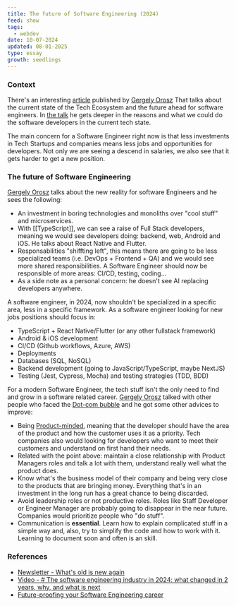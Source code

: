 ```yaml
---
title: The future of Software Engineering (2024)
feed: show
tags:
  - webdev
date: 10-07-2024
updated: 08-01-2025
type: essay
growth: seedlings
---
```


### Context

There's an interesting [article](https://newsletter.pragmaticengineer.com/p/what-is-old-is-new-again) published by [Gergely Orosz](https://newsletter.pragmaticengineer.com/) That talks about the current state of the Tech Ecosystem and the future ahead for software engineers. In [the talk](https://www.youtube.com/watch?v=VpPPHDxR9aM) he gets deeper in the reasons and what we could do the software developers in the current tech state.

The main concern for a Software Engineer right now is that less investments in Tech Startups and companies means less jobs and opportunities for developers. Not only we are seeing a descend in salaries, we also see that it gets harder to get a new position.

### The future of Software Engineering

[Gergely Orosz](https://newsletter.pragmaticengineer.com/) talks about the new reality for software Engineers and he sees the following:

- An investment in boring technologies and monoliths over "cool stuff" and microservices.
- With [[TypeScript]], we can see a raise of Full Stack developers, meaning we would see developers doing: backend, web, Android and iOS. He talks about React Native and Flutter.
- Responsabilities "shiffting left", this means there are going to be less specialized teams (i.e. DevOps + Frontend + QA) and we would see more shared responsibilities. A Software Engineer should now be responsible of more areas: CI/CD, testing, coding...
- As a side note as a personal concern: he doesn't see AI replacing developers anywhere.


A software engineer, in 2024, now shouldn't be specialized in a specific area, less in a specific framework. As a software engineer looking for new jobs positions should focus in:

- TypeScript + React Native/Flutter (or any other fullstack framework)
- Android & iOS development
- CI/CD (Github workflows, Azure, AWS)
- Deployments
- Databases (SQL, NoSQL)
- Backend development (going to JavaScript/TypeScript, maybe NextJS)
- Testing (Jest, Cypress, Mocha) and testing strategies (TDD, BDD)

For a modern Software Engineer, the tech stuff isn't the only need to find and grow in a software related career. [Gergely Orosz](https://newsletter.pragmaticengineer.com/) talked with other people who faced the [Dot-com bubble](https://en.wikipedia.org/wiki/Dot-com_bubble) and he got some other advices to improve:

- Being [Product-minded](https://blog.pragmaticengineer.com/the-product-minded-engineer/), meaning that the developer should have the area of the product and how the customer uses it as a priority. Tech companies also would looking for developers who want to meet their customers and understand on first hand their needs.
- Related with the point above: maintain a close relationship with Product Managers roles and talk a lot with them, understand really well what the product does.
- Know what's the business model of their company and being very close to the products that are bringing money. Everything that's in an investment in the long run has a great chance to being discarded.
- Avoid leadership roles or not productive roles. Roles like Staff Developer or Engineer Manager are probably going to disappear in the near future. Companies would prioritize people who "do stuff".
- Communication is **essential**. Learn how to explain complicated stuff in a simple way and, also, try to simplify the code and how to work with it. Learning to document soon and often is an skill.

### References

- [Newsletter - What's old is new again](https://newsletter.pragmaticengineer.com/p/what-is-old-is-new-again)
- [Video - # The software engineering industry in 2024: what changed in 2 years, why, and what is next](https://www.youtube.com/watch?v=VpPPHDxR9aM)
- [Future-proofing your Software Engineering career](https://addyo.substack.com/p/future-proofing-your-software-engineering)